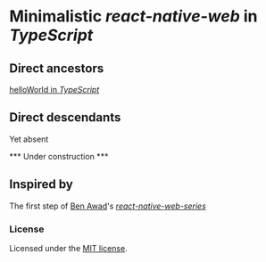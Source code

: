 # Minimalistic *react-native-web* in *TypeScript*

## Direct ancestors

[helloWorld in *TypeScript*](https://github.com/softspider/typescript)

## Direct descendants

Yet absent


*** Under construction ***

## Inspired by

The first step of [Ben Awad](https://github.com/benawad)'s [*react-native-web-series*](https://github.com/benawad/react-native-web-series)

### License

Licensed under the [MIT license](./LICENSE). 
